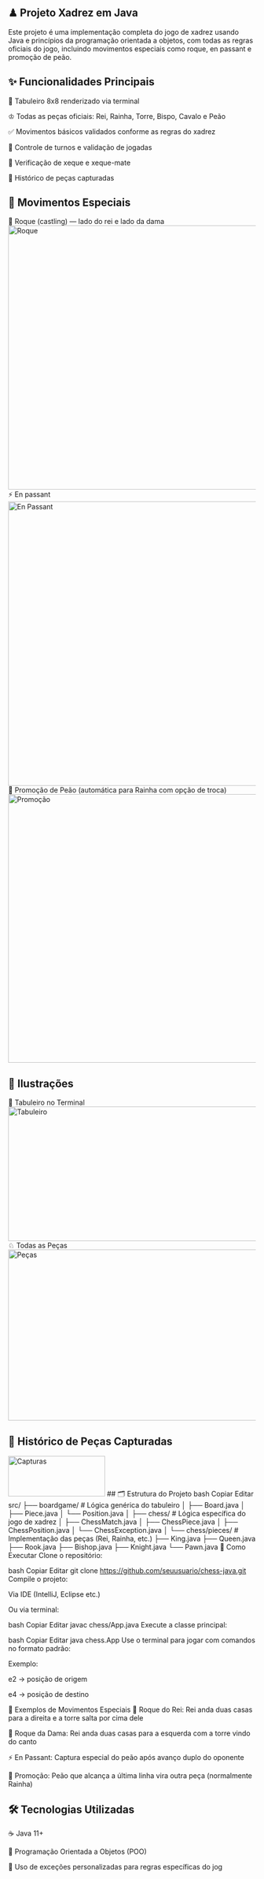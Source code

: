 ## ♟ Projeto Xadrez em Java
Este projeto é uma implementação completa do jogo de xadrez usando Java e princípios da programação orientada a objetos, com todas as regras oficiais do jogo, incluindo movimentos especiais como roque, en passant e promoção de peão.

## ✨ Funcionalidades Principais
🧩 Tabuleiro 8x8 renderizado via terminal

♔ Todas as peças oficiais: Rei, Rainha, Torre, Bispo, Cavalo e Peão

✅ Movimentos básicos validados conforme as regras do xadrez

🔁 Controle de turnos e validação de jogadas

👀 Verificação de xeque e xeque-mate

📜 Histórico de peças capturadas

## 🎯 Movimentos Especiais
👑 Roque (castling) — lado do rei e lado da dama
<img width="519" height="536" alt="Roque" src="https://github.com/user-attachments/assets/c3ed3370-1443-4e37-8661-a0ed8f071d04" />
⚡ En passant
<img width="716" height="577" alt="En Passant" src="https://github.com/user-attachments/assets/c701d9f4-7166-4c62-9929-28d67ce49883" /> 
🔄 Promoção de Peão (automática para Rainha com opção de troca)
<img width="617" height="545" alt="Promoção" src="https://github.com/user-attachments/assets/2e4b2891-be61-4c89-986e-df3c4d9e8582" />

## 📸 Ilustrações
🧩 Tabuleiro no Terminal
<img width="641" height="273" alt="Tabuleiro" src="https://github.com/user-attachments/assets/2cf51981-5068-4e43-a765-96754bd844f5" />
♘ Todas as Peças
<img width="575" height="347" alt="Peças" src="https://github.com/user-attachments/assets/6e0f35a7-6c97-4893-b182-7f76b4de5774" />
## 📜 Histórico de Peças Capturadas
<img width="197" height="82" alt="Capturas" src="https://github.com/user-attachments/assets/3a3ea141-41a2-432c-8a5e-577f04371b81" />
## 🗂️ Estrutura do Projeto
bash
Copiar
Editar
src/
├── boardgame/       # Lógica genérica do tabuleiro
│   ├── Board.java
│   ├── Piece.java
│   └── Position.java
│
├── chess/           # Lógica específica do jogo de xadrez
│   ├── ChessMatch.java
│   ├── ChessPiece.java
│   ├── ChessPosition.java
│   └── ChessException.java
│
└── chess/pieces/    # Implementação das peças (Rei, Rainha, etc.)
    ├── King.java
    ├── Queen.java
    ├── Rook.java
    ├── Bishop.java
    ├── Knight.java
    └── Pawn.java
🚀 Como Executar
Clone o repositório:

bash
Copiar
Editar
git clone https://github.com/seuusuario/chess-java.git
Compile o projeto:

Via IDE (IntelliJ, Eclipse etc.)

Ou via terminal:

bash
Copiar
Editar
javac chess/App.java
Execute a classe principal:

bash
Copiar
Editar
java chess.App
Use o terminal para jogar com comandos no formato padrão:

Exemplo:

e2 → posição de origem

e4 → posição de destino

🎲 Exemplos de Movimentos Especiais
👑 Roque do Rei: Rei anda duas casas para a direita e a torre salta por cima dele

👸 Roque da Dama: Rei anda duas casas para a esquerda com a torre vindo do canto

⚡ En Passant: Captura especial do peão após avanço duplo do oponente

🔄 Promoção: Peão que alcança a última linha vira outra peça (normalmente Rainha)

## 🛠️ Tecnologias Utilizadas
☕ Java 11+

🧱 Programação Orientada a Objetos (POO)

🚨 Uso de exceções personalizadas para regras específicas do jog
